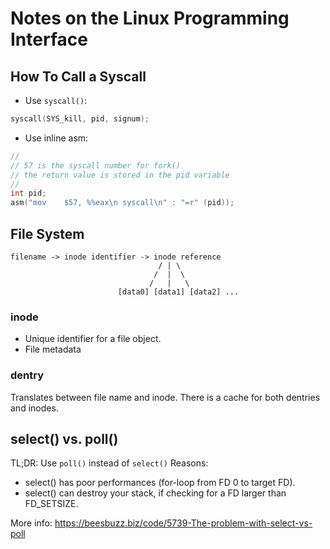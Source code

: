 # Notes on the Linux Programming Interface

## How To Call a Syscall

-  Use `syscall()`:

```c
syscall(SYS_kill, pid, signum);
```

- Use inline asm:

```c
//
// 57 is the syscall number for fork()
// the return value is stored in the pid variable
//
int pid;
asm("mov    $57, %%eax\n syscall\n" : "=r" (pid));
```

## File System
```
filename -> inode identifier -> inode reference
                                 / | \
                                /  |  \
                               /   |   \
                        [data0] [data1] [data2] ...
```

### inode

- Unique identifier for a file object.
- File metadata

### dentry

Translates between file name and inode. There is a cache for both dentries and
inodes.

## select() vs. poll()

TL;DR: Use `poll()` instead of `select()`
Reasons:
 - select() has poor performances (for-loop from FD 0 to target FD).
 - select() can destroy your stack, if checking for a FD larger than FD_SETSIZE.

More info: https://beesbuzz.biz/code/5739-The-problem-with-select-vs-poll
